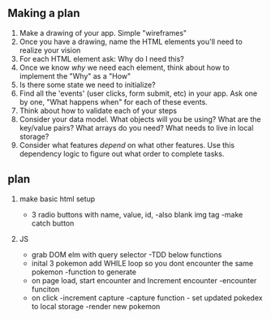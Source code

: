 ## Making a plan
1) Make a drawing of your app. Simple "wireframes"
2) Once you have a drawing, name the HTML elements you'll need to realize your vision
3) For each HTML element ask: Why do I need this?
4) Once we know _why_ we need each element, think about how to implement the "Why" as a "How"
5) Is there some state we need to initialize?
6) Find all the 'events' (user clicks, form submit, etc) in your app. Ask one by one, "What happens when" for each of these events.
7) Think about how to validate each of your steps
8) Consider your data model. What objects will you be using? What are the key/value pairs? What arrays do you need? What needs to live in local storage?
9) Consider what features _depend_ on what other features. Use this dependency logic to figure out what order to complete tasks.

## plan
1) make basic html setup
    - 3 radio buttons with name, value, id,
        -also blank img tag
    -make catch button

2) JS   
    - grab DOM elm with query selector
    -TDD below functions 
    - inital 3 pokemon add WHILE loop so you dont encounter the same pokemon 
        -function to generate 
    - on page load, start encounter and Increment encounter 
        -encounter funciton
    - on click 
        -increment capture 
            -capture function
            - set updated pokedex to local storage 
        -render new pokemon
